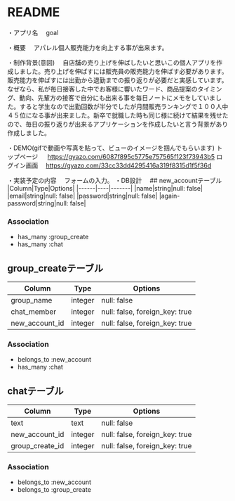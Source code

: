 # README

・アプリ名
　goal

・概要
　アパレル個人販売能力を向上する事が出来ます。

・制作背景(意図)
　自店舗の売り上げを伸ばしたいと思いこの個人アプリを作成しました。売り上げを伸ばすには販売員の販売能力を伸ばす必要があります。販売能力を伸ばすには出勤から退勤までの振り返りが必要だと実感しています。なぜなら、私が毎日接客した中でお客様に響いたワード、商品提案のタイミング、動向、先輩方の接客で自分にも出来る事を毎日ノートにメモをしていました。すると学生なので出勤回数が半分でしたが月間販売ランキングで１００人中４５位になる事が出来ました。新卒で就職した時も同じ様に続けて結果を残せたので、毎日の振り返りが出来るアプリケーションを作成したいと言う背景があり作成しました。
 
・DEMO(gifで動画や写真を貼って、ビューのイメージを掴んでもらいます)
  トップページ
　 https://gyazo.com/6087f895c5775e757565f123f73943b5
  ログイン画面
 　https://gyazo.com/33cc33dd4295416a319f8315d1f5f36d
  
・実装予定の内容
　フォームの入力。
・DB設計
　## new_accountテーブル
|Column|Type|Options|
|------|----|-------|
|name|string|null: false|
|email|string|null: false|
|password|string|null: false|
|again-password|string|null: false|
### Association
- has_many :group_create
- has_many :chat

## group_createテーブル
|Column|Type|Options|
|------|----|-------|
|group_name|integer|null: false|
|chat_member|integer|null: false, foreign_key: true|
|new_account_id|integer|null: false, foreign_key: true|
### Association
- belongs_to :new_account
- has_many :chat

## chatテーブル
|Column|Type|Options|
|------|----|-------|
|text|text|null: false|
|new_account_id|integer|null: false, foreign_key: true|
|group_create_id|integer|null: false, foreign_key: true|
### Association
- belongs_to :new_account
- belongs_to :group_create
